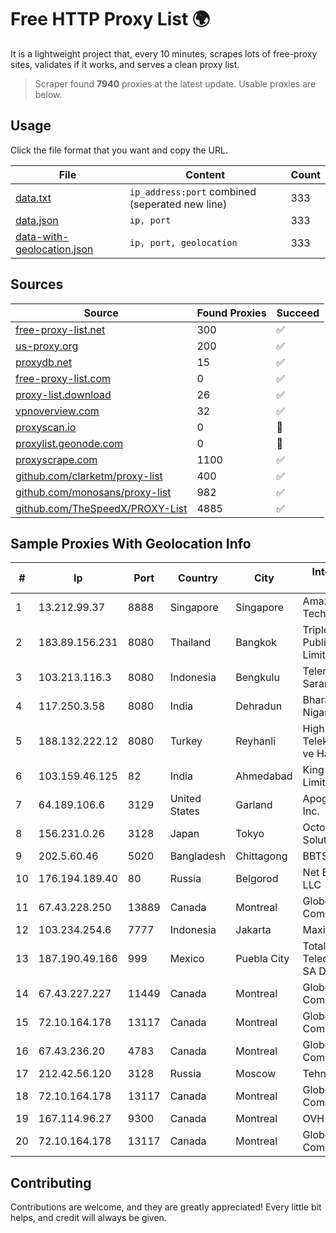 
# Free HTTP Proxy List 🌍

It is a lightweight project that, every 10 minutes, scrapes lots of free-proxy sites, validates if it works, and serves a clean proxy list.


> Scraper found **7940** proxies at the latest update. Usable proxies are below.

## Usage

Click the file format that you want and copy the URL.


|File|Content|Count|
|----|-------|-----|
|[data.txt](https://raw.githubusercontent.com/themiralay/Proxy-List-World/master/data.txt)|`ip_address:port` combined (seperated new line)|333|
|[data.json](https://raw.githubusercontent.com/themiralay/Proxy-List-World/master/data.json)|`ip, port`|333|
|[data-with-geolocation.json](https://raw.githubusercontent.com/themiralay/Proxy-List-World/master/data-with-geolocation.json)|`ip, port, geolocation`|333|

## Sources

|Source|Found Proxies|Succeed|
|------|-------------|-------|
|[free-proxy-list.net](https://free-proxy-list.net)|300|✅|
|[us-proxy.org](https://www.us-proxy.org)|200|✅|
|[proxydb.net](http://proxydb.net)|15|✅|
|[free-proxy-list.com](https://free-proxy-list.com/?page=&port=&type%5B%5D=http&type%5B%5D=https&up_time=0&search=Search)|0|✅|
|[proxy-list.download](https://www.proxy-list.download/HTTP)|26|✅|
|[vpnoverview.com](https://vpnoverview.com/privacy/anonymous-browsing/free-proxy-servers)|32|✅|
|[proxyscan.io](https://www.proxyscan.io)|0|🚫|
|[proxylist.geonode.com](https://proxylist.geonode.com/api/proxy-list?limit=300&page=1&sort_by=lastChecked&sort_type=desc&protocols=http,https)|0|🚫|
|[proxyscrape.com](https://api.proxyscrape.com/v2/?request=displayproxies&protocol=http&timeout=10000&country=all&ssl=all&anonymity=all)|1100|✅|
|[github.com/clarketm/proxy-list](https://raw.githubusercontent.com/clarketm/proxy-list/master/proxy-list-raw.txt)|400|✅|
|[github.com/monosans/proxy-list](https://raw.githubusercontent.com/monosans/proxy-list/main/proxies/http.txt)|982|✅|
|[github.com/TheSpeedX/PROXY-List](https://raw.githubusercontent.com/TheSpeedX/PROXY-List/master/http.txt)|4885|✅|


## Sample Proxies With Geolocation Info

|#|Ip|Port|Country|City|Internet Service Provider|
|-|--|----|-------|----|-------------------------|
|1|13.212.99.37|8888|Singapore|Singapore|Amazon Technologies Inc.|
|2|183.89.156.231|8080|Thailand|Bangkok|Triple T Broadband Public Company Limited|
|3|103.213.116.3|8080|Indonesia|Bengkulu|Telemedia Dinamika Sarana, PT|
|4|117.250.3.58|8080|India|Dehradun|Bharat Sanchar Nigam Ltd|
|5|188.132.222.12|8080|Turkey|Reyhanli|High Speed Telekomunikasyon ve Hab. Hiz. Ltd. Sti.|
|6|103.159.46.125|82|India|Ahmedabad|King Netsol Private Limited|
|7|64.189.106.6|3129|United States|Garland|Apogee Telecom Inc.|
|8|156.231.0.26|3128|Japan|Tokyo|Octopus Web Solution Inc|
|9|202.5.60.46|5020|Bangladesh|Chittagong|BBTS-NEW|
|10|176.194.189.40|80|Russia|Belgorod|Net By Net Holding LLC|
|11|67.43.228.250|13889|Canada|Montreal|GloboTech Communications|
|12|103.234.254.6|7777|Indonesia|Jakarta|Maxindo|
|13|187.190.49.166|999|Mexico|Puebla City|Total Play Telecomunicaciones SA De CV|
|14|67.43.227.227|11449|Canada|Montreal|GloboTech Communications|
|15|72.10.164.178|13117|Canada|Montreal|GloboTech Communications|
|16|67.43.236.20|4783|Canada|Montreal|GloboTech Communications|
|17|212.42.56.120|3128|Russia|Moscow|Tehno-Pro LLC|
|18|72.10.164.178|13117|Canada|Montreal|GloboTech Communications|
|19|167.114.96.27|9300|Canada|Montreal|OVH SAS|
|20|72.10.164.178|13117|Canada|Montreal|GloboTech Communications|



## Contributing

Contributions are welcome, and they are greatly appreciated! Every
little bit helps, and credit will always be given.

